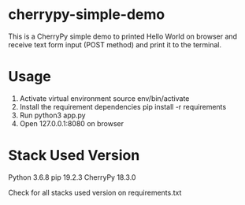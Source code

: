 # cherrypy-simple-demo
This is a CherryPy simple demo to printed Hello World on browser and receive text form input (POST method) and print it to the terminal.

# Usage
1. Activate virtual environment
    source env/bin/activate
2. Install the requirement dependencies
    pip install -r requirements
3. Run
    python3 app.py
4. Open 127.0.0.1:8080 on browser

# Stack Used Version
Python 3.6.8
pip 19.2.3
CherryPy 18.3.0

Check for all stacks used version on requirements.txt